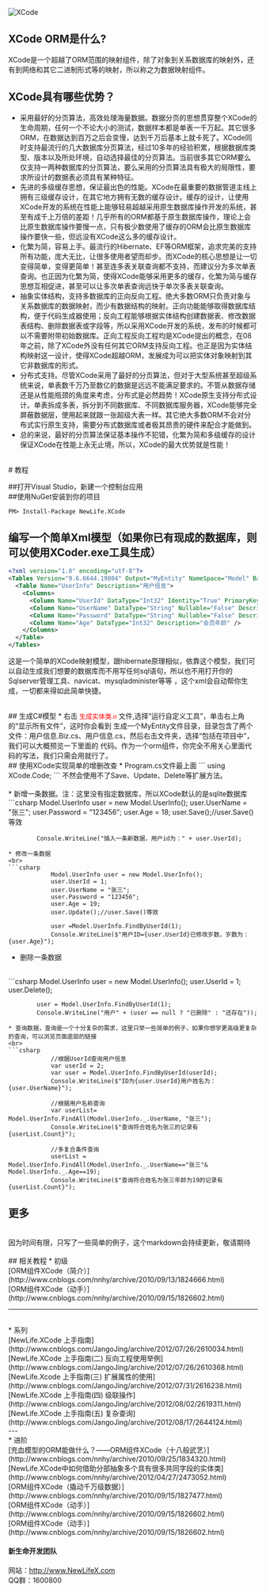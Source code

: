 ![XCode](http://www.newlifex.com/templates/green/images/logo.png)
## XCode ORM是什么?
XCode是一个超越了ORM范围的映射组件，除了对象到关系数据库的映射外，还有到网络和其它二进制形式等的映射，所以称之为数据映射组件。

## XCode具有哪些优势？

* 采用最好的分页算法，高效处理海量数据。数据分页的思想贯穿整个XCode的生命周期，任何一个不论大小的测试，数据样本都是单表一千万起。其它很多ORM，在数据达到百万之后会变慢，达到千万后基本上就卡死了。XCode同时支持最流行的几大数据库分页算法，经过10多年的经验积累，根据数据库类型、版本以及所处环境，自动选择最佳的分页算法。当前很多其它ORM要么仅支持一两种数据库的分页算法，要么采用的分页算法具有极大的局限性，要求所设计的数据表必须具有某种特征。
* 先进的多级缓存思想，保证最出色的性能。XCode在最重要的数据管道主线上拥有三级缓存设计，在其它地方拥有无数的缓存设计。缓存的设计，让使用XCode开发的系统在性能上能够轻易超越采用原生数据库操作开发的系统，甚至有成千上万倍的差距！几乎所有的ORM都基于原生数据库操作，理论上会比原生数据库操作要慢一点，只有极少数使用了缓存的ORM会比原生数据库操作要快一些，但远没有XCode这么多的缓存设计。
* 化繁为简，容易上手。最流行的Hibernate、EF等ORM框架，追求完美的支持所有功能，庞大无比，让很多使用者望而却步。而XCode的核心思想是让一切变得简单，变得更简单！甚至连多表关联查询都不支持，而建议分为多次单表查询。也正因为化繁为简，使得XCode能够采用更多的缓存，化繁为简与缓存思想互相促进，甚至可以让多次单表查询远快于单次多表关联查询。
* 抽象实体结构，支持多数据库的正向反向工程。绝大多数ORM只负责对象与关系数据库的数据映射，而少有数据结构的映射。正向功能能够取得数据库结构，便于代码生成器使用；反向工程能够根据实体结构创建数据表、修改数据表结构、删除数据表或字段等，所以采用XCode开发的系统，发布的时候都可以不需要附带初始数据库。正向工程反向工程均是XCode提出的概念，在08年之前，除了XCode外没有任何其它ORM支持反向工程。也正是因为实体结构映射这一设计，使得XCode超越ORM，发展成为可以把实体对象映射到其它非数据库的形式。
* 分布式支持。尽管XCode采用了最好的分页算法，但对于大型系统甚至超级系统来说，单表数千万乃至数亿的数据是远远不能满足要求的。不管从数据存储还是从性能瓶颈的角度来考虑，分布式是必然趋势！XCode原生支持分布式设计。单表拆成多表，拆分到不同数据库、不同数据库服务器，XCode能够完全屏蔽数据层，使用起来就跟一张超级大表一样。其它绝大多数ORM不会对分布式实行原生支持，需要分布式数据库或者极其昂贵的硬件来配合才能做到。
* 总的来说，最好的分页算法保证基本操作不犯错，化繁为简和多级缓存的设计保证XCode在性能上永无止境，所以，XCode的最大优势就是性能！

<br/>
# 教程

##打开Visual Studio，新建一个控制台应用
<br/>
##使用NuGet安装到你的项目


    PM> Install-Package NewLife.XCode


## 编写一个简单Xml模型（如果你已有现成的数据库，则可以使用XCoder.exe工具生成）
```xml
<?xml version="1.0" encoding="utf-8"?>
<Tables Version="9.6.6644.19804" Output="MyEntity" NameSpace="Model" BaseClass="Entity" ConnName="DB">
  <Table Name="UserInfo" Description="用户信息">
    <Columns>
      <Column Name="UserId" DataType="Int32" Identity="True" PrimaryKey="True" Description="会员id" />
      <Column Name="UserName" DataType="String" Nullable="False" Description="会员名称" />
      <Column Name="Password" DataType="String" Nullable="False" Description="会员密码" />
      <Column Name="Age" DataType="Int32" Description="会员年龄" />
    </Columns>
  </Table>
</Tables>
```
这是一个简单的XCode映射模型，跟hibernate原理相似，依靠这个模型，我们可以自动生成我们想要的数据库而不用写任何sql语句，所以也不用打开你的Sqlserver管理工具、navicat、mysqladminister等等
，这个xml会自动帮你生成，一切都来得如此简单快捷。

<br>
## 生成C#模型
* 右击 <font face="微软雅黑" color="red" size="2">生成实体类.tt</font> 文件,选择“运行自定义工具”，单击右上角的“显示所有文件”，这时你会看到
生成一个MyEntity文件目录，目录包含了两个文件：用户信息.Biz.cs、用户信息.cs，然后右击文件夹，选择“包括在项目中”，我们可以大概预览一下里面的
代码。作为一个orm组件，你完全不用关心里面代码的写法，我们只需会用就行了。

<br>
## 使用XCode实现简单的增删改查
* Program.cs文件最上面
```
using XCode.Code;
```
不然会使用不了Save、Update、Delete等扩展方法。
<br>
<br>
* 新增一条数据。注：这里没有指定数据库，所以XCode默认的是sqlite数据库
<br>
```csharp
            Model.UserInfo user = new Model.UserInfo();
            user.UserName = "张三";
            user.Password = "123456";
            user.Age = 18;
            user.Save();//user.Save()等效

            Console.WriteLine("插入一条新数据，用户id为：" + user.UserId);
```
* 修改一条数据
<br>
```csharp
            Model.UserInfo user = new Model.UserInfo();
            user.UserId = 1;
            user.UserName = "张三";
            user.Password = "123456";
            user.Age = 19;
            user.Update();//user.Save()等效

            user =Model.UserInfo.FindByUserId(1);
            Console.WriteLine($"用户ID={user.UserId}已修改岁数，岁数为：{user.Age}");
```
* 删除一条数据
<br>
```csharp
            Model.UserInfo user = new Model.UserInfo();
            user.UserId = 1;
            user.Delete();

            user = Model.UserInfo.FindByUserId(1);
            Console.WriteLine("用户" + (user == null ? "已删除" : "还存在"));
```
* 查询数据，查询是一个十分复杂的需求，这里只举一些简单的例子，如果你想学更高级更复杂的查询，可以浏览页面底部的链接
<br>
```csharp
            //根据UserId查询用户信息
            var userId = 2;
            var user = Model.UserInfo.FindByUserId(userId);
            Console.WriteLine($"ID为{user.UserId}用户姓名为：{user.UserName}");

            //根据用户名称查询
            var userList= Model.UserInfo.FindAll(Model.UserInfo._.UserName, "张三");
            Console.WriteLine($"查询符合姓名为张三的记录有{userList.Count}");

            //多复合条件查询
            userList = Model.UserInfo.FindAll(Model.UserInfo._.UserName=="张三"& Model.UserInfo._.Age==19);
            Console.WriteLine($"查询符合姓名为张三年龄为19的记录有{userList.Count}");

```

## 更多
<br>
因为时间有限，只写了一些简单的例子，这个markdown会持续更新，敬请期待

<br>
<br>
## 相关教程
* 初级
<br>
[ORM组件XCode（简介）](http://www.cnblogs.com/nnhy/archive/2010/09/13/1824666.html)
<br>
[ORM组件XCode（动手）](http://www.cnblogs.com/nnhy/archive/2010/09/15/1826602.html)
<br>

---
<br>
* 系列
 <br>
[NewLife.XCode 上手指南](http://www.cnblogs.com/JangoJing/archive/2012/07/26/2610034.html)
<br>
[NewLife.XCode 上手指南(二) 反向工程使用举例](http://www.cnblogs.com/JangoJing/archive/2012/07/26/2610368.html)
<br>
[NewLife.Xcode 上手指南(三) 扩展属性的使用](http://www.cnblogs.com/JangoJing/archive/2012/07/31/2616238.html)
<br>
[NewLife.XCode 上手指南(四) 级联操作](http://www.cnblogs.com/JangoJing/archive/2012/08/02/2619311.html)
<br>
[NewLife.XCode 上手指南(五) 复杂查询](http://www.cnblogs.com/JangoJing/archive/2012/08/17/2644124.html)
<br>
---
<br>
* 进阶
<br>
[充血模型的ORM能做什么？——ORM组件XCode（十八般武艺）](http://www.cnblogs.com/nnhy/archive/2010/09/25/1834320.html)
<br>
[NewLife.XCode中如何借助分部抽象多个具有很多共同字段的实体类](http://www.cnblogs.com/nnhy/archive/2012/04/27/2473052.html)
<br>
[ORM组件XCode（撬动千万级数据）](http://www.cnblogs.com/nnhy/archive/2010/09/15/1827477.html)
<br>
[ORM组件XCode（动手）](http://www.cnblogs.com/nnhy/archive/2010/09/15/1826602.html)
<br>
[ORM组件XCode（动手）](http://www.cnblogs.com/nnhy/archive/2010/09/15/1826602.html)
<br>

 
#### 新生命开发团队  
网站：http://www.NewLifeX.com  
QQ群：1600800

